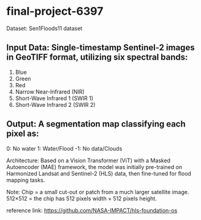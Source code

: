 # final-project-6397
Dataset:  Sen1Floods11 dataset 

## Input Data: Single-timestamp Sentinel-2 images in GeoTIFF format, utilizing six spectral bands:
1. Blue
2. Green
3. Red
4. Narrow Near-Infrared (NIR)
5. Short-Wave Infrared 1 (SWIR 1)
6. Short-Wave Infrared 2 (SWIR 2)

## Output: A segmentation map classifying each pixel as:

0: No water
1: Water/Flood
-1: No data/Clouds 


Architecture: Based on a Vision Transformer (ViT) with a Masked Autoencoder (MAE) framework, the model was initially pre-trained on Harmonized Landsat and Sentinel-2 (HLS) data, then fine-tuned for flood mapping tasks. 

Note: 
Chip = a small cut-out or patch from a much larger satellite image.
512×512 = the chip has 512 pixels width × 512 pixels height. 


reference link: https://github.com/NASA-IMPACT/hls-foundation-os 
